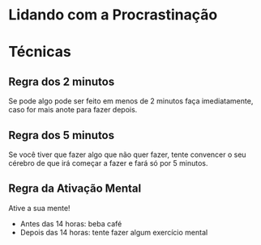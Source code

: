 # Lidando com a Procrastinação
# Técnicas
## Regra dos 2 minutos
Se pode algo pode ser feito em menos de 2 minutos faça imediatamente, caso for mais anote para fazer depois.

## Regra dos 5 minutos
Se você tiver que fazer algo que não quer fazer, tente convencer o seu cérebro de que irá começar a fazer e fará só por 5 minutos.

## Regra da Ativação Mental
Ative a sua mente!
- Antes das 14 horas: beba café
- Depois das 14 horas: tente fazer algum exercício mental